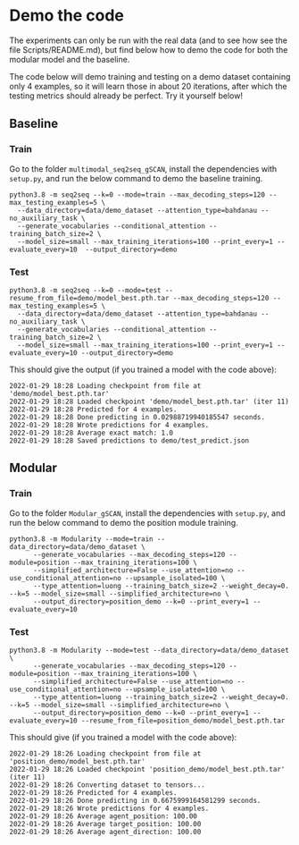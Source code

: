 # Demo the code
The experiments can only be run with the real data (and to see how see the file Scripts/README.md), but find below how to demo the code for both the modular model and the baseline.

The code below will demo training and testing on a demo dataset containing only 4 examples, so it will learn those in about 20 iterations, after which
the testing metrics should already be perfect. Try it yourself below!

## Baseline

### Train

Go to the folder `multimodal_seq2seq_gSCAN`, install the dependencies with `setup.py`, and run the below command to demo the baseline training.
```
python3.8 -m seq2seq --k=0 --mode=train --max_decoding_steps=120 --max_testing_examples=5 \
  --data_directory=data/demo_dataset --attention_type=bahdanau --no_auxiliary_task \
  --generate_vocabularies --conditional_attention --training_batch_size=2 \
  --model_size=small --max_training_iterations=100 --print_every=1 --evaluate_every=10  --output_directory=demo
```

### Test

```
python3.8 -m seq2seq --k=0 --mode=test --resume_from_file=demo/model_best.pth.tar --max_decoding_steps=120 --max_testing_examples=5 \
  --data_directory=data/demo_dataset --attention_type=bahdanau --no_auxiliary_task \
  --generate_vocabularies --conditional_attention --training_batch_size=2 \
  --model_size=small --max_training_iterations=100 --print_every=1 --evaluate_every=10 --output_directory=demo
```

This should give the output (if you trained a model with the code above):

```
2022-01-29 18:28 Loading checkpoint from file at 'demo/model_best.pth.tar'
2022-01-29 18:28 Loaded checkpoint 'demo/model_best.pth.tar' (iter 11)
2022-01-29 18:28 Predicted for 4 examples.
2022-01-29 18:28 Done predicting in 0.02988719940185547 seconds.
2022-01-29 18:28 Wrote predictions for 4 examples.
2022-01-29 18:28 Average exact match: 1.0
2022-01-29 18:28 Saved predictions to demo/test_predict.json
```

## Modular

### Train

Go to the folder `Modular_gSCAN`, install the dependencies with `setup.py`, and run the below command to demo the position module training.

```
python3.8 -m Modularity --mode=train --data_directory=data/demo_dataset \
      --generate_vocabularies --max_decoding_steps=120 --module=position --max_training_iterations=100 \
      --simplified_architecture=False --use_attention=no --use_conditional_attention=no --upsample_isolated=100 \
      --type_attention=luong --training_batch_size=2 --weight_decay=0. --k=5 --model_size=small --simplified_architecture=no \
      --output_directory=position_demo --k=0 --print_every=1 --evaluate_every=10
```

### Test

```
python3.8 -m Modularity --mode=test --data_directory=data/demo_dataset \
      --generate_vocabularies --max_decoding_steps=120 --module=position --max_training_iterations=100 \
      --simplified_architecture=False --use_attention=no --use_conditional_attention=no --upsample_isolated=100 \
      --type_attention=luong --training_batch_size=2 --weight_decay=0. --k=5 --model_size=small --simplified_architecture=no \
      --output_directory=position_demo --k=0 --print_every=1 --evaluate_every=10 --resume_from_file=position_demo/model_best.pth.tar

```

This should give (if you trained a model with the code above):
```
2022-01-29 18:26 Loading checkpoint from file at 'position_demo/model_best.pth.tar'
2022-01-29 18:26 Loaded checkpoint 'position_demo/model_best.pth.tar' (iter 11)
2022-01-29 18:26 Converting dataset to tensors...
2022-01-29 18:26 Predicted for 4 examples.
2022-01-29 18:26 Done predicting in 0.6675999164581299 seconds.
2022-01-29 18:26 Wrote predictions for 4 examples.
2022-01-29 18:26 Average agent_position: 100.00
2022-01-29 18:26 Average target_position: 100.00
2022-01-29 18:26 Average agent_direction: 100.00
```

